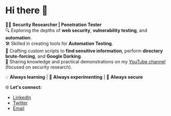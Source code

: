 # Hi there 👋

👨‍💻 **Security Researcher | Penetration Tester**  
🔍 Exploring the depths of **web security**, **vulnerability testing**, and **automation**.  
🛠️ Skilled in creating tools for **Automation Testing**.  
📜 Crafting custom scripts to **find sensitive information**, perform **directory brute-forcing**, and **Google Dorking**.  
🎥 Sharing knowledge and practical demonstrations on my [YouTube channel](https://www.youtube.com) (focused on security research).  

💡 **Always learning** | 🚀 **Always experimenting** | 🔐 **Always secure**

🌐 **Let's connect:**  
- [LinkedIn](https://www.linkedin.com)  
- [Twitter](https://twitter.com)  
- [Email](mailto:suryesh@example.com)

